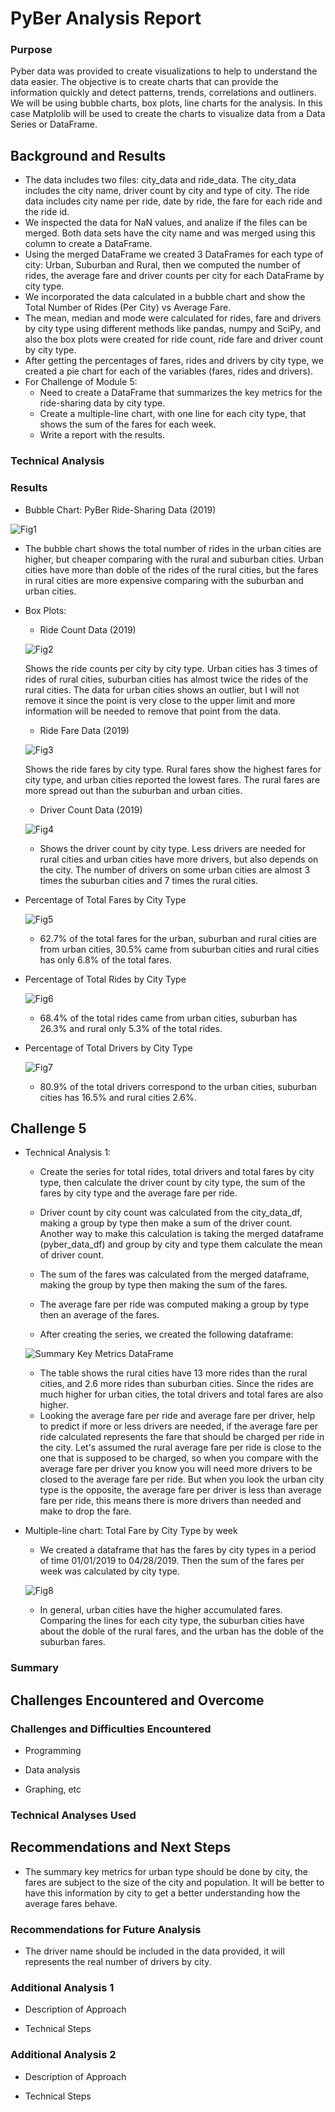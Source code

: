 # PyBer Analysis Report
### Purpose
Pyber data was provided to create visualizations to help to understand the data easier.  The objective is to create charts that can provide the information quickly and detect patterns, trends, correlations and outliners.  We will be using bubble charts, box plots, line charts for the analysis.  In this case Matplolib will be used to create the charts to visualize data from a Data Series or DataFrame.
## Background and Results
- The data includes two files: city_data and ride_data.  The city_data includes the city name, driver count by city and type of city.  The ride data includes city name per ride, date by ride, the fare for each ride and the ride id.  
- We inspected the data for NaN values, and analize if the files can be merged.  Both data sets have the city name and was merged using this column to create a DataFrame.  
- Using the merged DataFrame we created 3 DataFrames for each type of city: Urban, Suburban and Rural, then we computed the number of rides, the average fare and driver counts per city for each DataFrame by city type.  
- We incorporated the data calculated in a bubble chart and show the Total Number of Rides (Per City) vs Average Fare.
- The mean, median and mode were calculated for rides, fare and drivers by city type using different methods like pandas, numpy and SciPy, and also the box plots were created for ride count, ride fare and driver count by city type.
- After getting the percentages of fares, rides and drivers by city type, we created a pie chart for each of the variables (fares, rides and drivers).
- For Challenge of Module 5:
  - Need to create a DataFrame that summarizes the key metrics for the ride-sharing data by city type.
  - Create a multiple-line chart, with one line for each city type, that shows the sum of the fares for each week.
  - Write a report with the results.


### Technical Analysis

### Results
- Bubble Chart: PyBer Ride-Sharing Data (2019)

![Fig1](https://github.com/DahianaMC/PyBer_Analysis/blob/master/Analysis/Fig1.png)

  - The bubble chart shows the total number of rides in the urban cities are higher, but cheaper comparing with the rural and suburban cities.  Urban cities have more than doble of the rides of the rural cities, but the fares in rural cities are more expensive comparing with the suburban and urban cities.

- Box Plots: 
  - Ride Count Data (2019)

  ![Fig2](https://github.com/DahianaMC/PyBer_Analysis/blob/master/Analysis/Fig2.png)

  Shows the ride counts per city by city type.  Urban cities has 3 times of rides of rural cities, suburban cities has almost twice the rides of the rural cities.  The data for urban cities shows an outlier, but I will not remove it since the point is very close to the upper limit and more information will be needed to remove that point from the data.

  - Ride Fare Data (2019)

  ![Fig3](https://github.com/DahianaMC/PyBer_Analysis/blob/master/Analysis/Fig3.png)

  Shows the ride fares by city type.  Rural fares show the highest fares for city type, and urban cities reported the lowest fares.  The rural fares are more spread out than the suburban and urban cities.  

  - Driver Count Data (2019)

  ![Fig4](https://github.com/DahianaMC/PyBer_Analysis/blob/master/Analysis/Fig4.png)

  - Shows the driver count by city type.  Less drivers are needed for rural cities and urban cities have more drivers, but also depends on the city.  The number of drivers on some urban cities are almost 3 times the suburban cities and 7 times the rural cities.
  
- Percentage of Total Fares by City Type

  ![Fig5](https://github.com/DahianaMC/PyBer_Analysis/blob/master/Analysis/Fig5.png)

  - 62.7% of the total fares for the urban, suburban and rural cities are from urban cities, 30.5% came from suburban cities and rural cities has only 6.8% of the total fares.

- Percentage of Total Rides by City Type

  ![Fig6](https://github.com/DahianaMC/PyBer_Analysis/blob/master/Analysis/Fig6.png)

  - 68.4% of the total rides came from urban cities, suburban has 26.3% and rural only 5.3% of the total rides.
  
- Percentage of Total Drivers by City Type

  ![Fig7](https://github.com/DahianaMC/PyBer_Analysis/blob/master/Analysis/Fig7.png)
  
   - 80.9% of the total drivers correspond to the urban cities, suburban cities has 16.5% and rural cities 2.6%.
   
## Challenge 5

- Technical Analysis 1: 
  - Create the series for total rides, total drivers and total fares by city type, then calculate the driver count by city type, the sum of the fares by city type and the average fare per ride.

  - Driver count by city count was calculated from the city_data_df, making a group by type then make a sum of the driver count.  Another way to make this calculation is taking the merged dataframe (pyber_data_df) and group by city and type them calculate the mean of driver count.

  - The sum of the fares was calculated from the merged dataframe, making the group by type then making the sum of the fares.
  
  - The average fare per ride was computed making a group by type then an average of the fares.
  
  - After creating the series, we created the following dataframe:

  ![Summary Key Metrics DataFrame](https://github.com/DahianaMC/PyBer_Analysis/blob/master/Analysis/Summary%20Key%20Metrics%20DataFrame.JPG)

  - The table shows the rural cities have 13 more rides than the rural cities, and 2.6 more rides than suburban cities.  Since the rides are much higher for urban cities, the total drivers and total fares are also higher.  
  - Looking the average fare per ride and average fare per driver, help to predict if more or less drivers are needed, if the average fare per ride calculated represents the fare that should be charged per ride in the city.  Let's assumed the rural average fare per ride is close to the one that is supposed to be charged, so when you compare with the average fare per driver you know you will need more drivers to be closed to the average fare per ride.  But when you look the urban city type is the opposite, the average fare per driver is less than average fare per ride, this means there is more drivers than needed and make to drop the fare.

- Multiple-line chart: Total Fare by City Type by week
  - We created a dataframe that has the fares by city types in a period of time 01/01/2019 to 04/28/2019.  Then the sum of the fares per week was calculated by city type.

  ![Fig8](https://github.com/DahianaMC/PyBer_Analysis/blob/master/Analysis/Fig8.png)
  
  - In general, urban cities have the higher accumulated fares. Comparing the lines for each city type, the suburban cities have about the doble of the rural fares, and the urban has the doble of the suburban fares.

### Summary

## Challenges Encountered and Overcome

### Challenges and Difficulties Encountered

* Programming

* Data analysis

* Graphing, etc

### Technical Analyses Used

## Recommendations and Next Steps

- The summary key metrics for urban type should be done by city, the fares are subject to the size of the city and population.  It will be better to have this information by city to get a better understanding how the average fares behave.

### Recommendations for Future Analysis
- The driver name should be included in the data provided, it will represents the real number of drivers by city.

### Additional Analysis 1

* Description of Approach

* Technical Steps

### Additional Analysis 2

* Description of Approach

* Technical Steps
